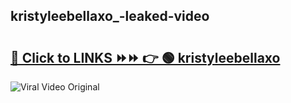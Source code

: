 
 ## kristyleebellaxo_-leaked-video 

# <h2><a href="https://clipsfans.com/kristyleebellaxo_&ref=git">🔗 Click to LINKS ⏩⏩ 👉 🟢 kristyleebellaxo  </a></h2>

<a href="https://clipsfans.com/kristyleebellaxo_&ref=git" rel="nofollow" data-target="animated-image.originalLink"><img src="https://i.ibb.co.com/xMMVF88/686577567.gif" alt="Viral Video Original" style="max-width: 100%; display: inline-block;" data-target="animated-image.originalImage"></a>
